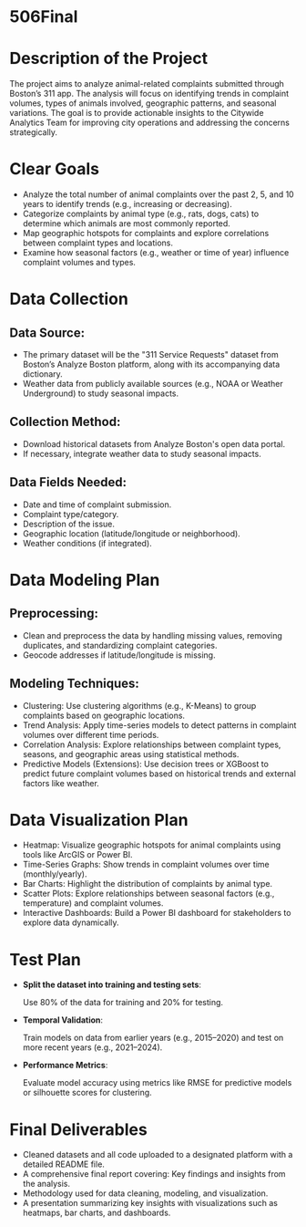 # 506Final

# Description of the Project

The project aims to analyze animal-related complaints submitted through Boston’s 311 app. The analysis will focus on identifying trends in complaint volumes, types of animals involved, geographic patterns, and seasonal variations. The goal is to provide actionable insights to the Citywide Analytics Team for improving city operations and addressing the concerns strategically.

# Clear Goals
- Analyze the total number of animal complaints over the past 2, 5, and 10 years to identify trends (e.g., increasing or decreasing).
- Categorize complaints by animal type (e.g., rats, dogs, cats) to determine which animals are most commonly reported.
- Map geographic hotspots for complaints and explore correlations between complaint types and locations.
- Examine how seasonal factors (e.g., weather or time of year) influence complaint volumes and types.

# Data Collection

## Data Source:
- The primary dataset will be the "311 Service Requests" dataset from Boston’s Analyze Boston platform, along with its accompanying data dictionary.
- Weather data from publicly available sources (e.g., NOAA or Weather Underground) to study seasonal impacts. 

## Collection Method:
- Download historical datasets from Analyze Boston's open data portal.
- If necessary, integrate weather data to study seasonal impacts.

## Data Fields Needed:
- Date and time of complaint submission.
- Complaint type/category.
- Description of the issue.
- Geographic location (latitude/longitude or neighborhood).
- Weather conditions (if integrated).

# Data Modeling Plan

## Preprocessing:
- Clean and preprocess the data by handling missing values, removing duplicates, and standardizing complaint categories.
- Geocode addresses if latitude/longitude is missing.

## Modeling Techniques:
- Clustering: Use clustering algorithms (e.g., K-Means) to group complaints based on geographic locations.
- Trend Analysis: Apply time-series models to detect patterns in complaint volumes over different time periods.
- Correlation Analysis: Explore relationships between complaint types, seasons, and geographic areas using statistical methods.
- Predictive Models (Extensions): Use decision trees or XGBoost to predict future complaint volumes based on historical trends and external factors like weather.

# Data Visualization Plan
- Heatmap: Visualize geographic hotspots for animal complaints using tools like ArcGIS or Power BI.
- Time-Series Graphs: Show trends in complaint volumes over time (monthly/yearly).
- Bar Charts: Highlight the distribution of complaints by animal type.
- Scatter Plots: Explore relationships between seasonal factors (e.g., temperature) and complaint volumes.
- Interactive Dashboards: Build a Power BI dashboard for stakeholders to explore data dynamically.

# Test Plan
- **Split the dataset into training and testing sets**:

    Use 80% of the data for training and 20% for testing.
- **Temporal Validation**:

    Train models on data from earlier years (e.g., 2015–2020) and test on more recent years (e.g., 2021–2024).
- **Performance Metrics**:

    Evaluate model accuracy using metrics like RMSE for predictive models or silhouette scores for clustering.

# Final Deliverables
- Cleaned datasets and all code uploaded to a designated platform with a detailed README file.
- A comprehensive final report covering:
    Key findings and insights from the analysis.
- Methodology used for data cleaning, modeling, and visualization.
- A presentation summarizing key insights with visualizations such as heatmaps, bar charts, and dashboards.
